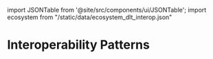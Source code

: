 import JSONTable from '@site/src/components/ui/JSONTable';
import ecosystem from "/static/data/ecosystem_dlt_interop.json"

# Interoperability Patterns

